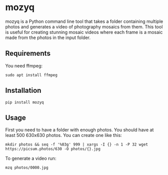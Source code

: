# mozyq

mozyq is a Python command line tool that takes a folder containing multiple photos and generates a video of photography mosaics from them. This tool is useful for creating stunning mosaic videos where each frame is a mosaic made from the photos in the input folder.

## Requirements
You need ffmpeg:
```
sudo apt install ffmpeg 
```

## Installation
```
pip install mozyq
```


## Usage

First you need to have a folder with enough photos. 
You should have at least 500 630x630 photos.
You can create one like this:
```
mkdir photos && seq -f '%03g' 999 | xargs -I {} -n 1 -P 32 wget https://picsum.photos/630 -O photos/{}.jpg
```

To generate a video run:
```
mzq photos/0000.jpg
```


